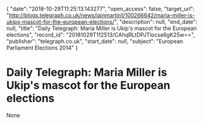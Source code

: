 {
  "date": "2018-10-29T11:25:13.143277", 
  "open_access": false, 
  "target_url": "http://blogs.telegraph.co.uk/news/iainmartin1/100266642/maria-miller-is-ukips-mascot-for-the-european-elections/", 
  "description": null, 
  "end_date": null, 
  "title": "Daily Telegraph: Maria Miller is Ukip's mascot for the European elections", 
  "record_id": "20181029T112513/CAhqRLtDPJTlocsa6gK25w==", 
  "publisher": "telegraph.co.uk", 
  "start_date": null, 
  "subject": "European Parliament Elections 2014"
}

# Daily Telegraph: Maria Miller is Ukip's mascot for the European elections

None